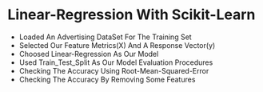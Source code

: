 # Linear-Regression With Scikit-Learn
- Loaded An Advertising DataSet For The Training Set
- Selected Our Feature Metrics(X) And A Response Vector(y)
- Choosed Linear-Regression As Our Model
- Used Train_Test_Split As Our Model Evaluation Procedures
- Checking The Accuracy Using Root-Mean-Squared-Error
- Checking The Accuracy By Removing Some Features